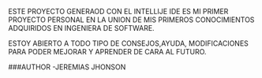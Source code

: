 ESTE PROYECTO GENERAOD CON EL INTELLIJE IDE ES MI PRIMER PROYECTO PERSONAL EN LA UNION DE MIS PRIMEROS CONOCIMIENTOS ADQUIRIDOS EN INGENIERA DE SOFTWARE.

ESTOY ABIERTO A TODO TIPO DE CONSEJOS,AYUDA, MODIFICACIONES PARA PODER MEJORAR Y APRENDER DE CARA AL FUTURO.

###AUTHOR   -JEREMIAS JHONSON